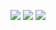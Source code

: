
![](https://tenor.com/pt-BR/view/neon-genesis-evangelion-the-end-of-evangelion-latula-mitski-asuka-langley-soryuu-gif-21126824)
![](https://tenor.com/pt-BR/view/evangelion-gif-22203236)
![](https://tenor.com/pt-BR/view/shinji-gif-15934416100573032598)
